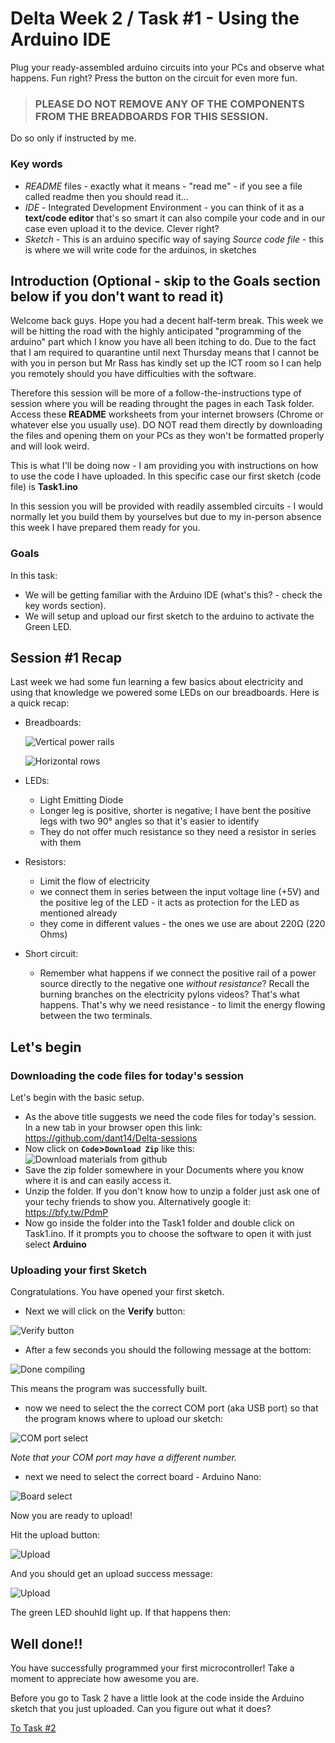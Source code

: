 # Delta Week 2 / Task #1 - Using the Arduino IDE

Plug your ready-assembled arduino circuits into your PCs and observe what happens. Fun right? Press the button on the circuit for even more fun.

> ### **PLEASE DO NOT REMOVE ANY OF THE COMPONENTS FROM THE BREADBOARDS FOR THIS SESSION**.
Do so only if instructed by me.

### Key words 
 - *README* files - exactly what it means - "read me" - if you see a file called readme then you should read it...
 - *IDE* - Integrated Development Environment - you can think of it as a **text/code editor** that's so smart it can also compile your code and in our case even upload it to the device. Clever right?
 - *Sketch* - This is an arduino specific way of saying *Source code file* - this is where we will write code for the arduinos, in sketches


## Introduction (Optional - skip to the Goals section below if you don't want to read it)
Welcome back guys. Hope you had a decent half-term break. This week we will be hitting the road with the highly anticipated "programming of the arduino" part which I know you have all been itching to do. Due to the fact that I am required to quarantine until next Thursday means that I cannot be with you in person but Mr Rass has kindly set up the ICT room so I can help you remotely should you have difficulties with the software. 

Therefore this session will be more of a follow-the-instructions type of session where you will be reading throught the pages in each Task folder. Access these **README** worksheets from your internet browsers (Chrome or whatever else you usually use). DO NOT read them directly by downloading the files and opening them on your PCs as they won't be formatted properly and will look weird.

This is what I'll be doing now - I am providing you with instructions on how to use the code I have uploaded. In this specific case our first sketch (code file) is **Task1.ino**

In this session you will be provided with readily assembled circuits - I would normally let you build them by yourselves but due to my in-person absence this week I have prepared them ready for you. 

### Goals
In this task:
  - We will be getting familiar with the Arduino IDE (what's this? - check the key words section).
  - We will setup and upload our first sketch to the arduino to activate the Green LED.


## Session #1 Recap
Last week we had some fun learning a few basics about electricity and using that knowledge we powered some LEDs on our breadboards. Here is a quick recap:
  - Breadboards:
    
    ![Vertical power rails](../images/verticalpower.png)

    ![Horizontal rows](../images/horizontal-rows.png)

  - LEDs:
    - Light Emitting Diode
    - Longer leg is positive, shorter is negative; I have bent the positive legs with two 90&deg; angles so that it's easier to identify
    - They do not offer much resistance so they need a resistor in series with them
    
  - Resistors:
    - Limit the flow of electricity
    - we connect them in series between the input voltage line (+5V) and the positive leg of the LED - it acts as protection for the LED as mentioned already
    - they come in different values - the ones we use are about 220Ω (220 Ohms)
    
  - Short circuit:
    - Remember what happens if we connect the positive rail of a power source directly to the negative one *without resistance*? Recall the burning branches on the electricity pylons videos? That's what happens. That's why we need resistance - to limit the energy flowing between the two terminals.
    
## Let's begin
### Downloading the code files for today's session
Let's begin with the basic setup.
 - As the above title suggests we need the code files for today's session. In a new tab in your browser open this link: https://github.com/dant14/Delta-sessions
 - Now click on **`Code`>`Download Zip`** like this:
![Download materials from github](../images/githubDownload.png)
 - Save the zip folder somewhere in your Documents where you know where it is and can easily access it.
 - Unzip the folder. If you don't know how to unzip a folder just ask one of your techy friends to show you. Alternatively google it: https://bfy.tw/PdmP
 - Now go inside the folder into the Task1 folder and double click on Task1.ino. If it prompts you to choose the software to open it with just select **Arduino**
 
### Uploading your first Sketch
Congratulations. You have opened your first sketch.

 - Next we will click on the **Verify** button:
 
![Verify button](../images/verify.png)

 - After a few seconds you should the following message at the bottom:
 
 ![Done compiling](../images/doneCompiling.png)
 
 This means the program was successfully built.
 
 - now we need to select the the correct COM port (aka USB port) so that the program knows where to upload our sketch:
 
 ![COM port select](../images/COMport.png)
 
 *Note that your COM port may have a different number.*
 
 - next we need to select the correct board - Arduino Nano:
 
 ![Board select](../images/boardSelect.png)
 
 Now you are ready to upload!
 
 Hit the upload button:
 
 ![Upload](../images/upload.png)
 
 And you should get an upload success message:
 
 ![Upload](../images/doneUploading.png)
 
 
 The green LED shouhld light up. If that happens then:
 
 ## Well done!!
 You have successfully programmed your first microcontroller! Take a moment to appreciate how awesome you are.
 
 Before you go to Task 2 have a little look at the code inside the Arduino sketch that you just uploaded. Can you figure out what it does?
 
 [To Task #2](https://github.com/dant14/Delta-sessions/tree/main/Week2/Task2)
